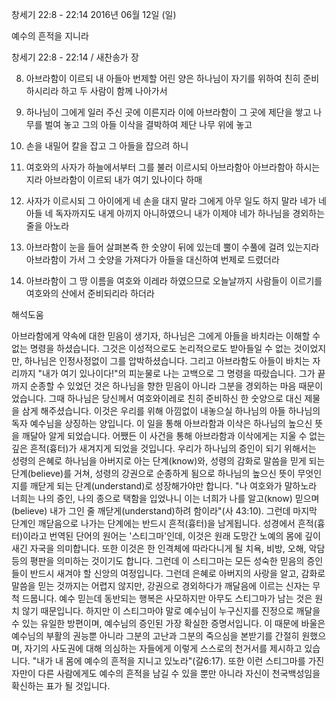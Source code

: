 창세기 22:8 - 22:14 
2016년 06월 12일 (일)

예수의 흔적을 지니라



창세기 22:8 - 22:14 / 새찬송가  장


8. 아브라함이 이르되 내 아들아 번제할 어린 양은 하나님이 자기를 위하여 친히 준비하시리라 하고 두 사람이 함께 나아가서 

9. 하나님이 그에게 일러 주신 곳에 이른지라 이에 아브라함이 그 곳에 제단을 쌓고 나무를 벌여 놓고 그의 아들 이삭을 결박하여 제단 나무 위에 놓고 

10. 손을 내밀어 칼을 잡고 그 아들을 잡으려 하니 

11. 여호와의 사자가 하늘에서부터 그를 불러 이르시되 아브라함아 아브라함아 하시는지라 아브라함이 이르되 내가 여기 있나이다 하매 

12. 사자가 이르시되 그 아이에게 네 손을 대지 말라 그에게 아무 일도 하지 말라 네가 네 아들 네 독자까지도 내게 아끼지 아니하였으니 내가 이제야 네가 하나님을 경외하는 줄을 아노라 

13. 아브라함이 눈을 들어 살펴본즉 한 숫양이 뒤에 있는데 뿔이 수풀에 걸려 있는지라 아브라함이 가서 그 숫양을 가져다가 아들을 대신하여 번제로 드렸더라 

14. 아브라함이 그 땅 이름을 여호와 이레라 하였으므로 오늘날까지 사람들이 이르기를 여호와의 산에서 준비되리라 하더라

해석도움





아브라함에게 약속에 대한 믿음이 생기자, 하나님은 그에게 아들을 바치라는 이해할 수 없는 명령을 하셨습니다. 그것은 이성적으로도 논리적으로도 받아들일 수 없는 것이었지만, 하나님은 인정사정없이 그를 압박하셨습니다. 그리고 아브라함도 아들이 바치는 자리까지 "내가 여기 있나이다!"의 피눈물로 나는 고백으로 그 명령을 따랐습니다. 그가 끝까지 순종할 수 있었던 것은 하나님을 향한 믿음이 아니라 그분을 경외하는 마음 때문이었습니다. 그때 하나님은 당신께서 여호와이레로 친히 준비하신 한 숫양으로 대신 제물을 삼게 해주셨습니다. 이것은 우리를 위해 아낌없이 내놓으실 하나님의 아들 하나님의 독자 예수님을 상징하는 양입니다. 이 일을 통해 아브라함과 이삭은 하나님의 높으신 뜻을 깨달아 알게 되었습니다. 어쨌든 이 사건을 통해 아브라함과 이삭에게는 지울 수 없는 깊은 흔적(흉터)가 새겨지게 되었을 것입니다.
우리가 하나님의 증인이 되기 위해서는 성령의 은혜로 하나님을 아버지로 아는 단계(know)와, 성령의 감화로 말씀을 믿게 되는 단계(believe)를 거쳐, 성령의 강권으로 순종하게 됨으로 하나님의 높으신 뜻이 무엇인지를 깨닫게 되는 단계(understand)로 성장해가야만 합니다. "나 여호와가 말하노라 너희는 나의 증인, 나의 종으로 택함을 입었나니 이는 너희가 나를 알고(know) 믿으며(believe) 내가 그인 줄 깨닫게(understand)하려 함이라"(사 43:10). 그런데 마지막 단계인 깨닫음으로 나가는 단계에는 반드시 흔적(흉터)을 남게됩니다. 성경에서 흔적(흉터)이라고 번역된 단어의 원어는 '스티그마'인데, 이것은 원래 도망간 노예의 몸에 깊이 새긴 자국을 의미합니다. 또한 이것은 한 인격체에 따라다니게 될 치욕, 비방, 오해, 악담 등의 평판을 의미하는 것이기도 합니다. 그런데 이 스티그마는 모든 성숙한 믿음의 증인들이 반드시 새겨야 할 신앙의 여정입니다.
그런데 은혜로 아버지의 사랑을 알고, 감화로 말씀을 믿는 것까지는 어렵지 않지만, 강권으로 경외하다가 깨달음에 이르는 신자는 무척 드뭅니다. 예수 믿는데 동반되는 행복은 사모하지만 아무도 스티그마가 남는 것은 원치 않기 때문입니다. 하지만 이 스티그마야 말로 예수님이 누구신지를 진정으로 깨달을 수 있는 유일한 방편이며, 예수님의 증인된 가장 확실한 증명서입니다. 이 때문에 바울은 예수님의 부활의 권능뿐 아니라 그분의 고난과 그분의 죽으심을 본받기를 간절히 원했으며, 자기의 사도권에 대해 의심하는 자들에게 이렇게 스스로의 천거서를 제시하고 있습니다. "내가 내 몸에 예수의 흔적을 지니고 있노라"(갈6:17). 또한 이런 스티그마를 가진 자만이 다른 사람에게도 예수의 흔적을 남길 수 있을 뿐만 아니라 자신이 천국백성임을 확신하는 표가 될 것입니다.